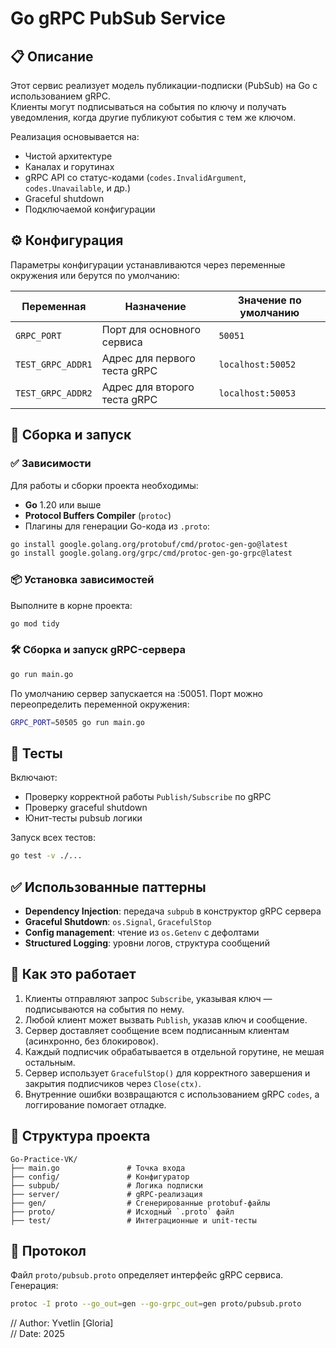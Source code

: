 # Go gRPC PubSub Service

## 📋 Описание

Этот сервис реализует модель публикации-подписки (PubSub) на Go с использованием gRPC.  
Клиенты могут подписываться на события по ключу и получать уведомления, когда другие публикуют события с тем же ключом.

Реализация основывается на:

- Чистой архитектуре
- Каналах и горутинах
- gRPC API со статус-кодами (`codes.InvalidArgument`, `codes.Unavailable`, и др.)
- Graceful shutdown
- Подключаемой конфигурации

## ⚙️ Конфигурация

Параметры конфигурации устанавливаются через переменные окружения или берутся по умолчанию:

| Переменная         | Назначение                      | Значение по умолчанию |
|--------------------|----------------------------------|------------------------|
| `GRPC_PORT`        | Порт для основного сервиса       | `50051`                |
| `TEST_GRPC_ADDR1`  | Адрес для первого теста gRPC     | `localhost:50052`      |
| `TEST_GRPC_ADDR2`  | Адрес для второго теста gRPC     | `localhost:50053`      |

## 🚀 Сборка и запуск

### ✅ Зависимости

Для работы и сборки проекта необходимы:

- **Go** 1.20 или выше
- **Protocol Buffers Compiler** (`protoc`)
- Плагины для генерации Go-кода из `.proto`:

```bash
go install google.golang.org/protobuf/cmd/protoc-gen-go@latest
go install google.golang.org/grpc/cmd/protoc-gen-go-grpc@latest
```

### 📦 Установка зависимостей

Выполните в корне проекта:

```bash
go mod tidy
```
### 🛠️ Сборка и запуск gRPC-сервера
```bash
go run main.go
```

По умолчанию сервер запускается на :50051. Порт можно переопределить переменной окружения:
```bash
GRPC_PORT=50505 go run main.go
```

## 🧪 Тесты

Включают:

- Проверку корректной работы `Publish/Subscribe` по gRPC
- Проверку graceful shutdown
- Юнит-тесты pubsub логики

Запуск всех тестов:
```bash
go test -v ./...
```

## ✅ Использованные паттерны

- **Dependency Injection**: передача `subpub` в конструктор gRPC сервера
- **Graceful Shutdown**: `os.Signal`, `GracefulStop`
- **Config management**: чтение из `os.Getenv` с дефолтами
- **Structured Logging**: уровни логов, структура сообщений

## 🧠 Как это работает

1. Клиенты отправляют запрос `Subscribe`, указывая ключ — подписываются на события по нему.
2. Любой клиент может вызвать `Publish`, указав ключ и сообщение.
3. Сервер доставляет сообщение всем подписанным клиентам (асинхронно, без блокировок).
4. Каждый подписчик обрабатывается в отдельной горутине, не мешая остальным.
5. Сервер использует `GracefulStop()` для корректного завершения и закрытия подписчиков через `Close(ctx)`.
6. Внутренние ошибки возвращаются с использованием gRPC `codes`, а логгирование помогает отладке.

## 📂 Структура проекта

```
Go-Practice-VK/
├── main.go               # Точка входа
├── config/               # Конфигуратор
├── subpub/               # Логика подписки
├── server/               # gRPC-реализация
├── gen/                  # Сгенерированные protobuf-файлы
├── proto/                # Исходный `.proto` файл
├── test/                 # Интеграционные и unit-тесты
```

## 📜 Протокол

Файл `proto/pubsub.proto` определяет интерфейс gRPC сервиса. Генерация:
```bash
protoc -I proto --go_out=gen --go-grpc_out=gen proto/pubsub.proto
```

// Author: Yvetlin [Gloria] \
// Date: 2025
